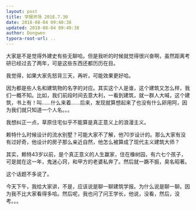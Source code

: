 ```yaml
---
layout: post
title: 学报开场 2018.7.30
date: 2018-08-04 09:40:38
updated: 2018-08-04 09:40:38
author: Dongwen
typora-root-url: ..
---
```




大家是不是觉得外建史有些无聊哈。但是我听的时候就觉得很兴奋啊，虽然距离考研已经过去了两年，可是这些东西还都历历在目。

我觉得，如果大家先怒背三天，再听，可能效果更好哈。

因为都是些人名和建筑物的名字的对应。其实这个人是谁，这个建筑又怎么样，我们一概不知。比如，我们前段时间去意大利，一看到建筑，就一群人大喊，这个建筑，书上有！叫……什么来着……后来，发现就算想起来了也没有什么卵用阿，因为我们就只知道一个人名。。。

我想纠正一点，草原住宅似乎不能算是真正意义上的浪漫主义。

赖特什么时候设计的流水别墅？可能大家不了解，他70岁设计的。那么大家有没有过好奇，他设计的房子那么亲近自然，他怎么被算成了现代主义建筑大师？

其实，赖特43岁以前，是个真正意义的人生赢家，住在橡树园，有六七个孩子，可是就在这一年，鬼迷心窍，和甲方的老婆私奔了。然后就一蹶不振，臭名昭著。

这个话题不多说了。

今天下午，我给大家讲，不是，应该说是聊一聊建筑学报。为什么说是聊一聊。因为我不比大家看得多哈。然后呢，我也问了问王学长，他说，没看，然后，没考。。。

